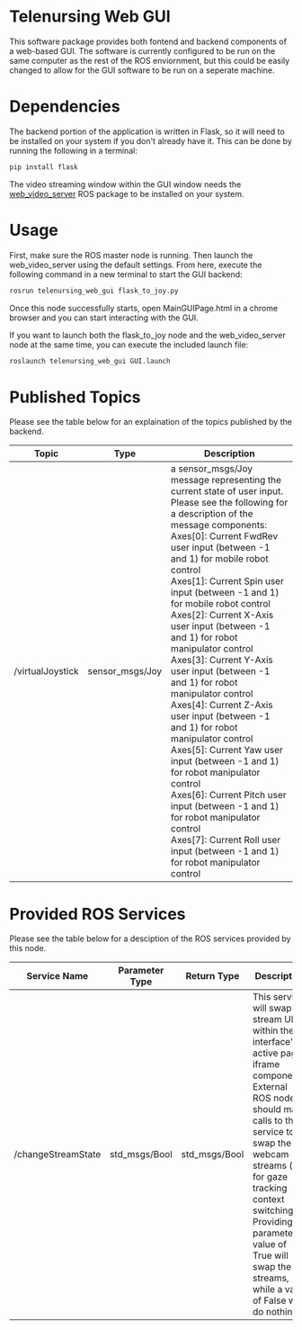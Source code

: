 # Telenursing Web GUI
This software package provides both fontend and backend components of a web-based GUI. The software is currently configured to be run on the same computer as the rest of the ROS enviornment, but this could be easily changed to allow for the GUI software to be run on a seperate machine.

# Dependencies
The backend portion of the application is written in Flask, so it will need to be installed on your system if you don't already have it. This can be done by running the following in a terminal:

```bash
pip install flask
```

The video streaming window within the GUI window needs the [web\_video\_server](http://wiki.ros.org/web_video_server) ROS package to be installed on your system. 

# Usage
First, make sure the ROS master node is running. Then launch the web\_video\_server using the default settings. From here, execute the following command in a new terminal to start the GUI backend:

```bash
rosrun telenursing_web_gui flask_to_joy.py
```
Once this node successfully starts, open MainGUIPage.html in a chrome browser and you can start interacting with the GUI. 

If you want to launch both the flask\_to\_joy node and the web\_video\_server node at the same time, you can execute the included launch file: 

```bash
roslaunch telenursing_web_gui GUI.launch
```

# Published Topics
Please see the table below for an explaination of the topics published by the backend. 

| Topic            | Type            | Description                                                                                                                                                                                                                                                                                                                                                                                                                                                                                                                                                                                                                                                                                                                                                                                                                                          |
|------------------|-----------------|------------------------------------------------------------------------------------------------------------------------------------------------------------------------------------------------------------------------------------------------------------------------------------------------------------------------------------------------------------------------------------------------------------------------------------------------------------------------------------------------------------------------------------------------------------------------------------------------------------------------------------------------------------------------------------------------------------------------------------------------------------------------------------------------------------------------------------------------------|
| /virtualJoystick | sensor_msgs/Joy | a sensor\_msgs/Joy message representing the current state of user input. Please see the following for a description of the message components:<br>Axes[0]: Current FwdRev user input (between -1 and 1) for mobile robot control<br>Axes[1]: Current Spin user input (between -1 and 1) for mobile robot control<br>Axes[2]: Current X-Axis user input (between -1 and 1) for robot manipulator control<br>Axes[3]: Current Y-Axis user input (between -1 and 1) for robot manipulator control<br>Axes[4]: Current Z-Axis user input (between -1 and 1) for robot manipulator control<br>Axes[5]: Current Yaw user input (between -1 and 1) for robot manipulator control<br>Axes[6]: Current Pitch user input (between -1 and 1) for robot manipulator control<br>Axes[7]: Current Roll user input (between -1 and 1) for robot manipulator control |

# Provided ROS Services

Please see the table below for a desciption of the ROS services provided by this node.

| Service Name       | Parameter Type | Return Type   | Description                                                                                                                                                                                                                                                                                                                 |
|--------------------|----------------|---------------|-----------------------------------------------------------------------------------------------------------------------------------------------------------------------------------------------------------------------------------------------------------------------------------------------------------------------------|
| /changeStreamState | std_msgs/Bool  | std_msgs/Bool | This service will swap the stream URLs within the interface's active page iframe components. External ROS nodes should make calls to this service to swap the webcam streams (i.e. for gaze tracking context switching). Providing a parameter value of True will swap the streams, while a value of False will do nothing. |
